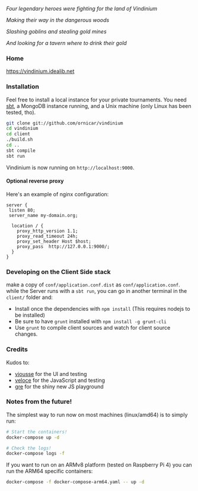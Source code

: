 *Four legendary heroes were fighting for the land of Vindinium*

*Making their way in the dangerous woods*

*Slashing goblins and stealing gold mines*

*And looking for a tavern where to drink their gold*

### Home

https://vindinium.idealib.net

### Installation

Feel free to install a local instance for your private tournaments.
You need [sbt](https://www.scala-sbt.org/), a MongoDB instance running, and a Unix machine (only Linux has been tested, tho).

```sh
git clone git://github.com/ornicar/vindinium
cd vindinium
cd client
./build.sh
cd ..
sbt compile
sbt run
```

Vindinium is now running on `http://localhost:9000`.

#### Optional reverse proxy

Here's an example of nginx configuration:

```
server {
 listen 80;
 server_name my-domain.org;

  location / {
    proxy_http_version 1.1;
    proxy_read_timeout 24h;
    proxy_set_header Host $host;
    proxy_pass  http://127.0.0.1:9000/;
  }
}
```

### Developing on the Client Side stack

make a copy of `conf/application.conf.dist` as `conf/application.conf`.
while the Server runs with a `sbt run`, you can go in another terminal in the `client/` folder and:

- Install once the dependencies with `npm install` (This requires nodejs to be installed)
- Be sure to have `grunt` installed with `npm install -g grunt-cli`
- Use `grunt` to compile client sources and watch for client source changes.

### Credits

Kudos to:

- [vjousse](https://github.com/vjousse) for the UI and testing
- [veloce](https://github.com/veloce) for the JavaScript and testing
- [gre](https://github.com/gre) for the shiny new JS playground

### Notes from the future!

The simplest way to run now on most machines (linux/amd64) is to simply run:

```sh
# Start the containers!
docker-compose up -d

# Check the logs!
docker-compose logs -f
```

If you want to run on an ARMv8 platform (tested on Raspberry Pi 4) you can run the ARM64 specific containers:

```sh
docker-compose -f docker-compose-arm64.yaml -- up -d
```
